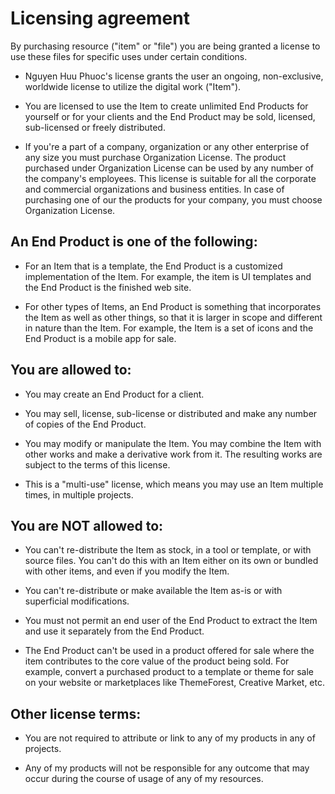 # Licensing agreement

By purchasing resource ("item" or "file") you are being granted a license to use these files for specific uses under certain conditions.

* Nguyen Huu Phuoc's license grants the user an ongoing, non-exclusive, worldwide license to utilize the digital work ("Item").

* You are licensed to use the Item to create unlimited End Products for yourself or for your clients and the End Product may be sold, licensed, sub-licensed or freely distributed.

* If you're a part of a company, organization or any other enterprise of any size you must purchase Organization License. The product purchased under Organization License can be used by any number of the company's employees. This license is suitable for all the corporate and commercial organizations and business entities. In case of purchasing one of our the products for your company, you must choose Organization License.

## An End Product is one of the following:
* For an Item that is a template, the End Product is a customized implementation of the Item. For example, the item is UI templates and the End Product is the finished web site.

* For other types of Items, an End Product is something that incorporates the Item as well as other things, so that it is larger in scope and different in nature than the Item. For example, the Item is a set of icons and the End Product is a mobile app for sale.

## You are allowed to:
* You may create an End Product for a client.

* You may sell, license, sub-license or distributed and make any number of copies of the End Product.

* You may modify or manipulate the Item. You may combine the Item with other works and make a derivative work from it. The resulting works are subject to the terms of this license.

* This is a "multi-use" license, which means you may use an Item multiple times, in multiple projects.

## You are NOT allowed to:
* You can't re-distribute the Item as stock, in a tool or template, or with source files. You can't do this with an Item either on its own or bundled with other items, and even if you modify the Item.

* You can't re-distribute or make available the Item as-is or with superficial modifications.

* You must not permit an end user of the End Product to extract the Item and use it separately from the End Product.

* The End Product can't be used in a product offered for sale where the item contributes to the core value of the product being sold. For example, convert a purchased product to a template or theme for sale on your website or marketplaces like ThemeForest, Creative Market, etc.

## Other license terms:
* You are not required to attribute or link to any of my products in any of projects.

* Any of my products will not be responsible for any outcome that may occur during the course of usage of any of my resources.